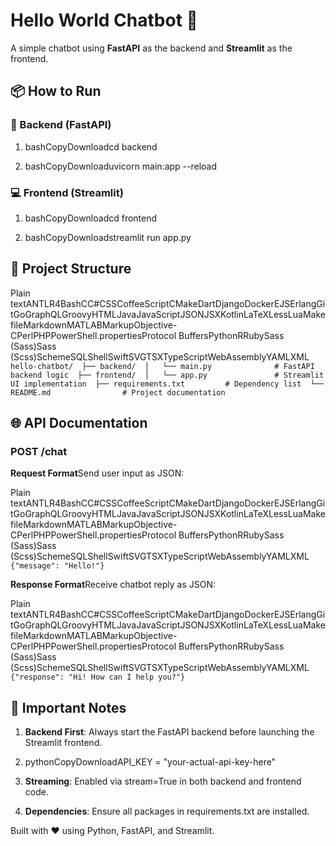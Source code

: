 # Hello World Chatbot 🤖

A simple chatbot using **FastAPI** as the backend and **Streamlit** as the frontend.

## 📦 How to Run


### 🔧 Backend (FastAPI)

1.  bashCopyDownloadcd backend
    
2.  bashCopyDownloaduvicorn main:app --reload
    

### 💻 Frontend (Streamlit)

1.  bashCopyDownloadcd frontend
    
2.  bashCopyDownloadstreamlit run app.py
    

📂 Project Structure
--------------------

Plain textANTLR4BashCC#CSSCoffeeScriptCMakeDartDjangoDockerEJSErlangGitGoGraphQLGroovyHTMLJavaJavaScriptJSONJSXKotlinLaTeXLessLuaMakefileMarkdownMATLABMarkupObjective-CPerlPHPPowerShell.propertiesProtocol BuffersPythonRRubySass (Sass)Sass (Scss)SchemeSQLShellSwiftSVGTSXTypeScriptWebAssemblyYAMLXML`   hello-chatbot/  ├── backend/  │   └── main.py              # FastAPI backend logic  ├── frontend/  │   └── app.py               # Streamlit UI implementation  ├── requirements.txt         # Dependency list  └── README.md                # Project documentation   `

🌐 API Documentation
--------------------

### POST /chat

**Request Format**Send user input as JSON:

Plain textANTLR4BashCC#CSSCoffeeScriptCMakeDartDjangoDockerEJSErlangGitGoGraphQLGroovyHTMLJavaJavaScriptJSONJSXKotlinLaTeXLessLuaMakefileMarkdownMATLABMarkupObjective-CPerlPHPPowerShell.propertiesProtocol BuffersPythonRRubySass (Sass)Sass (Scss)SchemeSQLShellSwiftSVGTSXTypeScriptWebAssemblyYAMLXML`   {"message": "Hello!"}   `

**Response Format**Receive chatbot reply as JSON:

Plain textANTLR4BashCC#CSSCoffeeScriptCMakeDartDjangoDockerEJSErlangGitGoGraphQLGroovyHTMLJavaJavaScriptJSONJSXKotlinLaTeXLessLuaMakefileMarkdownMATLABMarkupObjective-CPerlPHPPowerShell.propertiesProtocol BuffersPythonRRubySass (Sass)Sass (Scss)SchemeSQLShellSwiftSVGTSXTypeScriptWebAssemblyYAMLXML`   {"response": "Hi! How can I help you?"}   `

🔑 Important Notes
------------------

1.  **Backend First**: Always start the FastAPI backend before launching the Streamlit frontend.
    
2.  pythonCopyDownloadAPI\_KEY = "your-actual-api-key-here"
    
3.  **Streaming**: Enabled via stream=True in both backend and frontend code.
    
4.  **Dependencies**: Ensure all packages in requirements.txt are installed.
    

Built with ❤️ using Python, FastAPI, and Streamlit.
